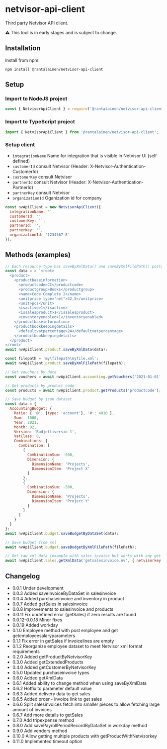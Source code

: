 # netvisor-api-client

Third party Netvisor API client.

:warning: This tool is in early stages and is subject to change.

## Installation

Install from npm:

```
npm install @rantalainen/netvisor-api-client
```

## Setup

### Import to NodeJS project

```javascript
const { NetvisorApiClient } = require('@rantalainen/netvisor-api-client');
```

### Import to TypeScript project

```javascript
import { NetvisorApiClient } from '@rantalainen/netvisor-api-client';
```

### Setup client

- `integrationName` Name for integration that is visible in Netvisor UI (self defined)
- `customerId` consult Netvisor (Header: X-Netvisor-Authentication-CustomerId)
- `customerKey` consult Netvisor
- `partnerId` consult Netvisor (Header: X-Netvisor-Authentication-PartnerId)
- `partnerKey` consult Netvisor
- `organizationId` Oganization id for company

```javascript
const nvApiClient = new NetvisorApiClient({
  integrationName: '',
  customerId: '',
  customerKey: '',
  partnerId: '',
  partnerKey: '',
  organizationId: '1234567-8'
});
```

## Methods (examples)

```javascript
// Each resource type has saveByXmlData() and saveByXmlFilePath() posts (below examples with products):
const data = = `<root>
  <product>
    <productbaseinformation>
      <productcode>CC</productcode>
      <productgroup>Books</productgroup>
      <name>Code Complete 2</name>
      <unitprice type="net">42,5</unitprice>
      <unit>pcs</unit>
      <isactive>1</isactive>
      <issalesproduct>1</issalesproduct>
      <inventoryenabled>1</inventoryenabled>
    </productbaseinformation>
    <productbookkeepingdetails>
      <defaultvatpercentage>24</defaultvatpercentage>
    </productbookkeepingdetails>
  </product>
</root>`
await nvApiClient.product.saveByXmlData(data);

const filepath = 'my\filepath\myfile.xml';
await nvApiClient.product.saveByXmlFilePath(filepath);

// Get vouchers by date
const vouchers = await nvApiClient.accounting.getVouchers('2021-01-01', '2021-01-31');

// Get products by product code
const products = await nvApiClient.product.getProducts('productCode');

// Save budget by json dataset
const data = {
  AccountingBudget: {
    Ratio: { '@': {type: 'account'}, '#': 4010 },
    Sum: -1000,
    Year: 2021,
    Month: 02,
    Version: 'Budjettiversio 1',
    VatClass: 0,
    Combinations: {
      Combination: [
        {
          CombinationSum: -500,
          Dimension: {
            DimensionName: 'Projects',
            DimensionItem: 'Project X'
          }
        },
        {
          CombinationSum: -500,
          Dimension: {
            DimensionName: 'Projects',
            DimensionItem: 'Project Y'
          }
        }
      ]
    }
  }
};
await nvApiClient.budget.saveBudgetByDataSet(data);

// Save budget from xml
await nvApiClient.budget.saveBudgetByXmlFilePath(filePath);

// Get raw xml data (example with sales invoice but works with any get resource)
await nvApiClient.sales.getXmlData('getsalesinvoice.nv', { netvisorkey: '123', pdfimage: 'nopdf', showcommentlines: '1' })

```

## Changelog

- 0.0.1 Under development
- 0.0.3 Added saveInvoiceByDataSet in salesinvoice
- 0.0.4 Added purchaseinvoice and inventory in product
- 0.0.7 Added getSales in salesinvoice
- 0.0.8 Improvements to salesinvoice and products
- 0.0.11 Fix undefined error (getSales) if zero results are found
- 0.0.12-0.0.18 Minor fixes
- 0.0.19 Added workday
- 0.1.0 Employee method with post employee and get getemployeesalaryparameters
- 0.1.1 Fix error in getSales if invoicelines are empty
- 0.1.2 Reorganize employee dataset to meet Netvisor xml format requirements
- 0.2.0 Added getProductByNetvisorKey
- 0.3.0 Added getExtendedProducts
- 0.4.0 Added getCustomerByNetvisorKey
- 0.5.0 Updated purchaseinvoice types
- 0.6.0 Added getXmlData
- 0.6.1 Added ability to change method when using saveByXmlData
- 0.6.2 Hotfix to parameter default value
- 0.6.3 Added delivery data to get sales
- 0.6.5 Added order - invoice link to get sales
- 0.6.6 Split salesinvoices fetch into smaller pieces to allow fetching large amount of invoices
- 0.6.7 Add more details to getSales
- 0.7.0 Add tripexpense method
- 0.8.0 Add savePayrollPeriodRecordByDataSet in workday method
- 0.9.0 Add vendors method
- 0.10.0 Allow getting multiple products with getProductWithNetvisorkey
- 0.11.0 Implemented timeout option
